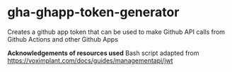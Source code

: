 # gha-ghapp-token-generator
Creates a github app token that can be used to make Github API calls from Github Actions and other Github Apps

**Acknowledgements of resources used**
Bash script adapted from https://voximplant.com/docs/guides/managementapi/jwt
